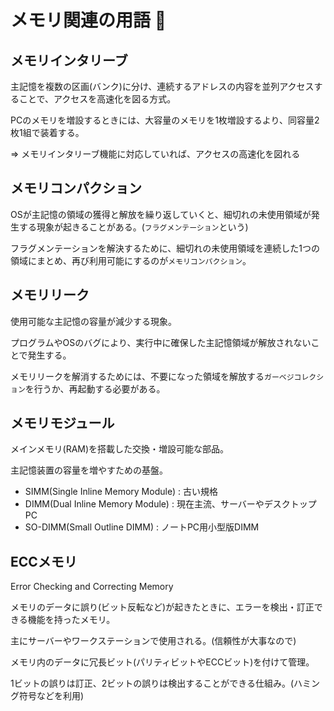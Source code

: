 # メモリ関連の用語 :dog:

## メモリインタリーブ

主記憶を複数の区画(バンク)に分け、連続するアドレスの内容を並列アクセスすることで、アクセスを高速化を図る方式。

PCのメモリを増設するときには、大容量のメモリを1枚増設するより、同容量2枚1組で装着する。

=> メモリインタリーブ機能に対応していれば、アクセスの高速化を図れる

## メモリコンパクション

OSが主記憶の領域の獲得と解放を繰り返していくと、細切れの未使用領域が発生する現象が起きることがある。(`フラグメンテーション`という)

フラグメンテーションを解決するために、細切れの未使用領域を連続した1つの領域にまとめ、再び利用可能にするのが`メモリコンパクション`。

## メモリリーク

使用可能な主記憶の容量が減少する現象。

プログラムやOSのバグにより、実行中に確保した主記憶領域が解放されないことで発生する。

メモリリークを解消するためには、不要になった領域を解放する`ガーベジコレクション`を行うか、再起動する必要がある。

## メモリモジュール

メインメモリ(RAM)を搭載した交換・増設可能な部品。

主記憶装置の容量を増やすための基盤。

- SIMM(Single Inline Memory Module) : 古い規格
- DIMM(Dual Inline Memory Module) : 現在主流、サーバーやデスクトップPC
- SO-DIMM(Small Outline DIMM) : ノートPC用小型版DIMM

## ECCメモリ

Error Checking and Correcting Memory

メモリのデータに誤り(ビット反転など)が起きたときに、エラーを検出・訂正できる機能を持ったメモリ。

主にサーバーやワークステーションで使用される。(信頼性が大事なので)

メモリ内のデータに冗長ビット(パリティビットやECCビット)を付けて管理。

1ビットの誤りは訂正、2ビットの誤りは検出することができる仕組み。(ハミング符号などを利用)

